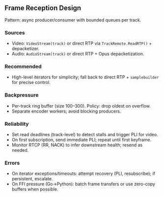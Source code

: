 ## Frame Reception Design

Pattern: async producer/consumer with bounded queues per track.

### Sources
- Video: `VideoStream(track)` or direct RTP via `TrackRemote.ReadRTP()` + depacketizer.
- Audio: `AudioStream(track)` or direct RTP + Opus depacketization.

### Recommended
- High-level iterators for simplicity; fall back to direct RTP + `samplebuilder` for precise control.

### Backpressure
- Per-track ring buffer (size 100–300). Policy: drop oldest on overflow.
- Separate encoder workers; avoid blocking producers.

### Reliability
- Set read deadlines (track-level) to detect stalls and trigger PLI for video.
- On first subscription, send immediate PLI; repeat until first keyframe.
- Monitor RTCP (RR, NACK) to infer downstream health; resend as needed.

### Errors
- On iterator exceptions/timeouts: attempt recovery (PLI, resubscribe); if persistent, escalate.
- On FFI pressure (Go→Python): batch frame transfers or use zero-copy buffers when possible.


